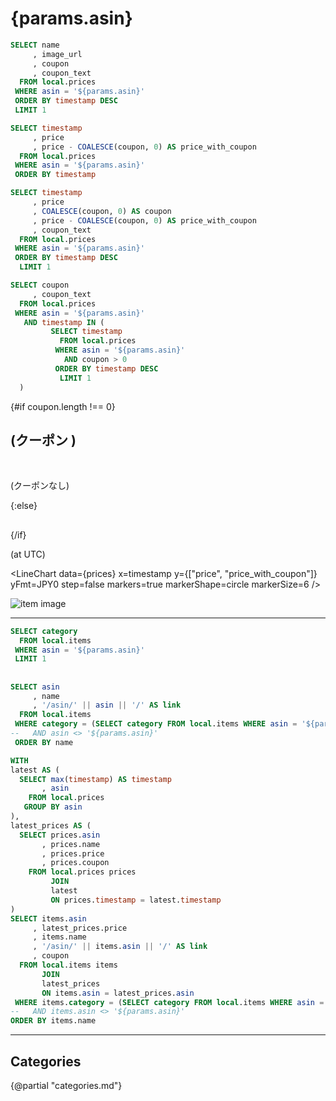 # {params.asin}

```sql item
SELECT name
     , image_url
     , coupon
     , coupon_text
  FROM local.prices
 WHERE asin = '${params.asin}'
 ORDER BY timestamp DESC
 LIMIT 1
```

<a href="https://www.amazon.co.jp/dp/{params.asin}?tag=ytera-22&linkCode=ogi&th=1&psc=1" target="_blank" rel="noreferrer sponsored"><Value data={item} column=name row=0 /></a>


```sql prices
SELECT timestamp
     , price
     , price - COALESCE(coupon, 0) AS price_with_coupon
  FROM local.prices
 WHERE asin = '${params.asin}'
 ORDER BY timestamp
```

```sql latest
SELECT timestamp
     , price
     , COALESCE(coupon, 0) AS coupon
     , price - COALESCE(coupon, 0) AS price_with_coupon
     , coupon_text
  FROM local.prices
 WHERE asin = '${params.asin}'
 ORDER BY timestamp DESC
  LIMIT 1
```

```sql coupon
SELECT coupon
     , coupon_text
  FROM local.prices
 WHERE asin = '${params.asin}'
   AND timestamp IN (
         SELECT timestamp
           FROM local.prices
          WHERE asin = '${params.asin}'
            AND coupon > 0
          ORDER BY timestamp DESC
           LIMIT 1
  )
```

{#if coupon.length !== 0}
## <Value data={latest}  column='price_with_coupon' fmt='JPY' /> (クーポン <Value data={coupon} column='coupon' fmt='JPY' />)

<Alert status="info">
<Value data={latest} column='coupon_text' /><br/>
</Alert>

<Value data={latest} fmt='JPY' column='price' /> (クーポンなし)

{:else}
## <Value data={latest} fmt='JPY' column='price' />
{/if}

(at <Value data={latest} column='timestamp' fmt='yyyy-mm-dd H:MM AM/PM' /> UTC)

<LineChart
  data={prices}
  x=timestamp
  y={["price", "price_with_coupon"]}
  yFmt=JPY0
  step=false
  markers=true
  markerShape=circle
  markerSize=6
/>

<img src="{fmt(item[0].image_url)}" alt="item image">

---

```sql category
SELECT category
  FROM local.items
 WHERE asin = '${params.asin}'
 LIMIT 1
```

## <Value data={category} />

```sql items
SELECT asin
     , name
     , '/asin/' || asin || '/' AS link
  FROM local.items
 WHERE category = (SELECT category FROM local.items WHERE asin = '${params.asin}')
--   AND asin <> '${params.asin}'
 ORDER BY name
```

```sql items_with_price
WITH
latest AS (
  SELECT max(timestamp) AS timestamp
       , asin
    FROM local.prices
   GROUP BY asin
),
latest_prices AS (
  SELECT prices.asin
       , prices.name
       , prices.price
       , prices.coupon
    FROM local.prices prices
         JOIN
         latest
         ON prices.timestamp = latest.timestamp
)
SELECT items.asin
     , latest_prices.price
     , items.name
     , '/asin/' || items.asin || '/' AS link
     , coupon
  FROM local.items items
       JOIN
       latest_prices
       ON items.asin = latest_prices.asin
 WHERE items.category = (SELECT category FROM local.items WHERE asin = '${params.asin}')
--   AND items.asin <> '${params.asin}'
ORDER BY items.name
```

<DataTable data={items_with_price} search=true link=link rows=50 emptySet=pass emptyMessage=Empty>
  <Column id=asin />
  <Column id=price fmt=num0 />
  <Column id=coupon fmt=num0 />
  <Column id=name />
</DataTable>

---

## Categories

{@partial "categories.md"}
